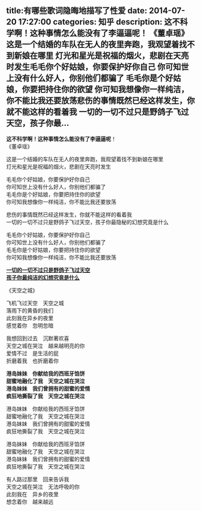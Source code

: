 title:有哪些歌词隐晦地描写了性爱
date: 2014-07-20   17:27:00 
categories: 知乎 
 description: 这不科学啊！这种事情怎么能没有了李逼逼呢！ 《董卓瑶》 这是一个结婚的车队在无人的夜里奔跑，我观望着找不到新娘在哪里 灯光和星光是祝福的烟火，悲剧在天亮时发生毛毛你个好姑娘，你要保护好你自己 你可知世上没有什么好人，你别他们都骗了 毛毛你是个好姑娘，你要把持住你的欲望 你可知我想像你一样纯洁，你不能比我还要放荡悲伤的事情既然已经这样发生，你就不能这样的看着我 一切的一切不过只是野鸽子飞过天空，孩子你最…
  --- 
 **这不科学啊！这种事情怎么能没有了李逼逼呢**！  
《董卓瑶》  

这是一个结婚的车队在无人的夜里奔跑，我观望着找不到新娘在哪里  
灯光和星光是祝福的烟火，悲剧在天亮时发生

毛毛你个好姑娘，你要保护好你自己  
你可知世上没有什么好人，你别他们都骗了  
毛毛你是个好姑娘，你要把持住你的欲望  
你可知我想像你一样纯洁，你不能比我还要放荡

悲伤的事情既然已经这样发生，你就不能这样的看着我  
一切的一切不过只是野鸽子飞过天空，孩子你最隐秘的幻想究竟是什么

毛毛你个好姑娘，你要保护好你自己  
你可知世上没有什么好人，你别他们都骗了  
毛毛你是个好姑娘，你要把持住你的欲望  
你可知我想像你一样纯洁，你不能比我还要放荡

**<u>一切的一切不过只是野鸽子飞过天空  
孩子你最纯洁的幻想究竟是什么</u>**

《天空之城》

飞机飞过天空　天空之城  
落雨下的黄昏的我们  
此刻我在异乡的夜里  
感觉着你　忽明忽暗  

我想回到过去　沉默著欢喜  
天空之城在哭泣　越来越明亮的你  
爱情不过　是生活的屁  
折磨着我　也折磨着你  

**港岛妹妹　你献给我的西班牙馅饼  
甜蜜地融化了我　天空之城在哭泣  
港岛妹妹　我们曾拥有的甜蜜的爱情  
疯狂地撕裂了我　天空之城在哭泣**  

港岛妹妹　你献给我的西班牙馅饼  
甜蜜地融化了我　天空之城在哭泣  
港岛妹妹　我们曾拥有的甜蜜的爱情  
疯狂地撕裂了我　天空之城在哭泣  

港岛妹妹　你献给我的西班牙馅饼  
甜蜜地融化了我　天空之城在哭泣  
港岛妹妹　我们曾拥有的甜蜜的爱情  
疯狂地撕裂了我　天空之城在哭泣  

有人路过那里　回来告诉我  
天空之城在哭泣　无法呼吸的你  
此刻我在　异乡的夜里  
想念着你　越来越远